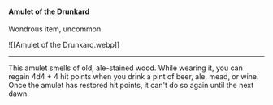 #### Amulet of the Drunkard

Wondrous item, uncommon

![[Amulet of the Drunkard.webp]]

---

This amulet smells of old, ale-stained wood. While wearing it, you can regain 4d4 + 4 hit points when you drink a pint of beer, ale, mead, or wine. Once the amulet has restored hit points, it can't do so again until the next dawn.